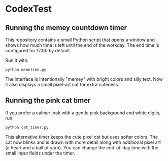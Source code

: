 
# CodexTest

## Running the memey countdown timer

This repository contains a small Python script that opens a window and shows how much time is left until the end of the workday. The end time is configured for 17:00 by default.

Run it with:

```
python memetime.py
```

The interface is intentionally "memey" with bright colors and silly text.
Now it also displays a small pixel-art cat for extra cuteness.

## Running the pink cat timer

If you prefer a calmer look with a gentle pink background and white digits, run:

```
python cat_timer.py
```

This alternative timer keeps the cute pixel cat but uses softer colors. The cat
now blinks and is drawn with more detail along with additional pixel art (a
heart and a ball of yarn). You can change the end-of-day time with the small
input fields under the timer.
